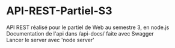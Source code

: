 # API-REST-Partiel-S3

API REST réalisé pour le partiel de Web au semestre 3, en node.js  
Documentation de l'api dans /api-docs/ faite avec Swagger  
Lancer le server avec 'node server'  
